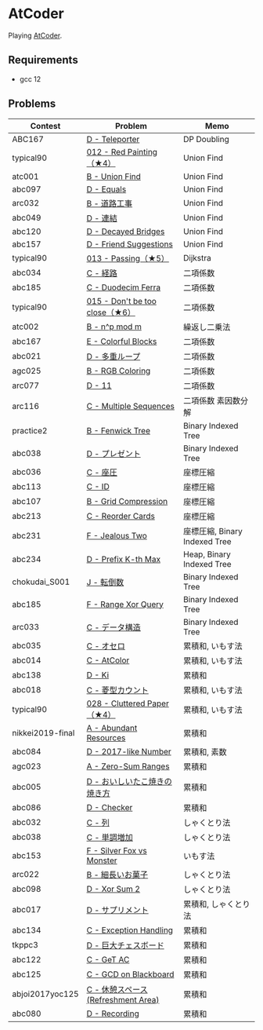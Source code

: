 # AtCoder

Playing [AtCoder](https://atcoder.jp/).

## Requirements

- gcc 12

## Problems

| Contest          | Problem                                                                                          | Memo                          |
| ---------------- | ------------------------------------------------------------------------------------------------ | ----------------------------- |
| ABC167           | [D - Teleporter](https://atcoder.jp/contests/abc167/tasks/abc167_d)                              | DP Doubling                   |
| typical90        | [012 - Red Painting（★4）](https://atcoder.jp/contests/typical90/tasks/typical90_l)              | Union Find                    |
| atc001           | [B - Union Find](https://atcoder.jp/contests/atc001/tasks/unionfind_a)                           | Union Find                    |
| abc097           | [D - Equals](https://atcoder.jp/contests/abc097/tasks/arc097_b)                                  | Union Find                    |
| arc032           | [B - 道路工事](https://atcoder.jp/contests/arc032/tasks/arc032_2)                                | Union Find                    |
| abc049           | [D - 連結](https://atcoder.jp/contests/abc049/tasks/arc065_b)                                    | Union Find                    |
| abc120           | [D - Decayed Bridges](https://atcoder.jp/contests/abc120/tasks/abc120_d)                         | Union Find                    |
| abc157           | [D - Friend Suggestions](https://atcoder.jp/contests/abc157/tasks/abc157_d)                      | Union Find                    |
| typical90        | [013 - Passing（★5）](https://atcoder.jp/contests/typical90/tasks/typical90_m)                   | Dijkstra                      |
| abc034           | [C - 経路](https://atcoder.jp/contests/abc034/tasks/abc034_c)                                    | 二項係数                      |
| abc185           | [C - Duodecim Ferra](https://atcoder.jp/contests/abc185/tasks/abc185_c)                          | 二項係数                      |
| typical90        | [015 - Don't be too close（★6）](https://atcoder.jp/contests/typical90/tasks/typical90_o)        | 二項係数                      |
| atc002           | [B - n^p mod m](https://atcoder.jp/contests/atc002/tasks/atc002_b)                               | 繰返し二乗法                  |
| abc167           | [E - Colorful Blocks](https://atcoder.jp/contests/abc167/tasks/abc167_e)                         | 二項係数                      |
| abc021           | [D - 多重ループ](https://atcoder.jp/contests/abc021/tasks/abc021_d)                            | 二項係数                      |
| agc025           | [B - RGB Coloring](https://atcoder.jp/contests/agc025/tasks/agc025_b)                            | 二項係数                      |
| arc077           | [D - 11](https://atcoder.jp/contests/arc077/tasks/arc077_b)                                      | 二項係数                      |
| arc116           | [C - Multiple Sequences](https://atcoder.jp/contests/arc116/tasks/arc116_c)                      | 二項係数 素因数分解           |
| practice2        | [B - Fenwick Tree](https://atcoder.jp/contests/practice2/tasks/practice2_b)                      | Binary Indexed Tree           |
| abc038           | [D - プレゼント](https://atcoder.jp/contests/abc038/tasks/abc038_d)                          | Binary Indexed Tree           |
| abc036           | [C - 座圧](https://atcoder.jp/contests/abc036/tasks/abc036_c)                                    | 座標圧縮                      |
| abc113           | [C - ID](https://atcoder.jp/contests/abc113/tasks/abc113_c)                                      | 座標圧縮                      |
| abc107           | [B - Grid Compression](https://atcoder.jp/contests/abc107/tasks/abc107_b)                        | 座標圧縮                      |
| abc213           | [C - Reorder Cards](https://atcoder.jp/contests/abc213/tasks/abc213_c)                           | 座標圧縮                      |
| abc231           | [F - Jealous Two](https://atcoder.jp/contests/abc231/tasks/abc231_f)                             | 座標圧縮, Binary Indexed Tree |
| abc234           | [D - Prefix K-th Max](https://atcoder.jp/contests/abc234/tasks/abc234_d)                         | Heap, Binary Indexed Tree     |
| chokudai_S001    | [J - 転倒数](https://atcoder.jp/contests/chokudai_S001/tasks/chokudai_S001_j)                    | Binary Indexed Tree           |
| abc185           | [F - Range Xor Query](https://atcoder.jp/contests/abc185/tasks/abc185_f)                         | Binary Indexed Tree           |
| arc033           | [C - データ構造](https://atcoder.jp/contests/arc033/tasks/arc033_3)                            | Binary Indexed Tree           |
| abc035           | [C - オセロ](https://atcoder.jp/contests/abc035/tasks/abc035_c)                                  | 累積和, いもす法              |
| abc014           | [C - AtColor](https://atcoder.jp/contests/abc014/tasks/abc014_3)                                 | 累積和, いもす法              |
| abc138           | [D - Ki](https://atcoder.jp/contests/abc138/tasks/abc138_d)                                      | 累積和                        |
| abc018           | [C - 菱型カウント](https://atcoder.jp/contests/abc018/tasks/abc018_3)                            | 累積和, いもす法              |
| typical90        | [028 - Cluttered Paper（★4）](https://atcoder.jp/contests/typical90/tasks/typical90_ab)          | 累積和, いもす法              |
| nikkei2019-final | [A - Abundant Resources](https://atcoder.jp/contests/nikkei2019-final/tasks/nikkei2019_final_a)  | 累積和                        |
| abc084           | [D - 2017-like Number](https://atcoder.jp/contests/abc084/tasks/abc084_d)                        | 累積和, 素数                  |
| agc023           | [A - Zero-Sum Ranges](https://atcoder.jp/contests/agc023/tasks/agc023_a)                         | 累積和                        |
| abc005           | [D - おいしいたこ焼きの焼き方](https://atcoder.jp/contests/abc005/tasks/abc005_4)                | 累積和                        |
| abc086           | [D - Checker](https://atcoder.jp/contests/abc086/tasks/arc089_b)                                 | 累積和                        |
| abc032           | [C - 列](https://atcoder.jp/contests/abc032/tasks/abc032_c)                                      | しゃくとり法                  |
| abc038           | [C - 単調増加](https://atcoder.jp/contests/abc038/tasks/abc038_c)                                | しゃくとり法                  |
| abc153           | [F - Silver Fox vs Monster](https://atcoder.jp/contests/abc153/tasks/abc153_f)                   | いもす法                      |
| arc022           | [B - 細長いお菓子](https://atcoder.jp/contests/arc022/tasks/arc022_2)                            | しゃくとり法                  |
| abc098           | [D - Xor Sum 2](https://atcoder.jp/contests/abc098/tasks/arc098_b)                               | しゃくとり法                  |
| abc017           | [D - サプリメント](https://atcoder.jp/contests/abc017/tasks/abc017_4)                          | 累積和, しゃくとり法          |
| abc134           | [C - Exception Handling](https://atcoder.jp/contests/abc134/tasks/abc134_c)                      | 累積和                        |
| tkppc3           | [D - 巨大チェスボード](https://atcoder.jp/contests/tkppc3/tasks/tkppc3_d)                    | 累積和                        |
| abc122           | [C - GeT AC](https://atcoder.jp/contests/abc122/tasks/abc122_c)                                  | 累積和                        |
| abc125           | [C - GCD on Blackboard](https://atcoder.jp/contests/abc125/tasks/abc125_c)                       | 累積和                        |
| abjoi2017yoc125  | [C - 休憩スペース (Refreshment Area)](https://atcoder.jp/contests/joi2017yo/tasks/joi2017yo_c) | 累積和                        |
| abc080           | [D - Recording](https://atcoder.jp/contests/abc080/tasks/abc080_d)                               | 累積和                        |
